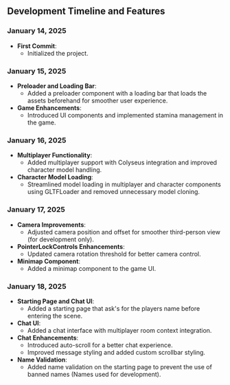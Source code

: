 ## Development Timeline and Features

### January 14, 2025

- **First Commit**:
  - Initialized the project.

### January 15, 2025

- **Preloader and Loading Bar**:
  - Added a preloader component with a loading bar that loads the assets beforehand for smoother user experience.
- **Game Enhancements**:
  - Introduced UI components and implemented stamina management in the game.

### January 16, 2025

- **Multiplayer Functionality**:
  - Added multiplayer support with Colyseus integration and improved character model handling.
- **Character Model Loading**:
  - Streamlined model loading in multiplayer and character components using GLTFLoader and removed unnecessary model cloning.

### January 17, 2025

- **Camera Improvements**:
  - Adjusted camera position and offset for smoother third-person view (for development only).
- **PointerLockControls Enhancements**:
  - Updated camera rotation threshold for better camera control.
- **Minimap Component**:
  - Added a minimap component to the game UI.

### January 18, 2025

- **Starting Page and Chat UI**:
  - Added a starting page that ask's for the players name before entering the scene.
- **Chat UI**:
  - Added a chat interface with multiplayer room context integration.
- **Chat Enhancements**:
  - Introduced auto-scroll for a better chat experience.
  - Improved message styling and added custom scrollbar styling.
- **Name Validation**:
  - Added name validation on the starting page to prevent the use of banned names (Names used for development).
